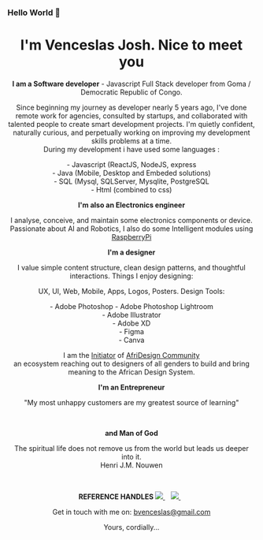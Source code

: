 ### Hello World 👋

<h1 align='center'>
   I'm Venceslas Josh. Nice to meet you
</h1>
<p align='center'>
   <b>I am a Software developer</b> - Javascript Full Stack developer from Goma / Democratic Republic of Congo.
</p>

<p align='center'>
   Since beginning my journey as developer nearly 5 years ago, I've done remote work for agencies, consulted by startups, and collaborated with talented people to create            smart development projects.
   I'm quietly confident, naturally curious, and perpetually working on improving my development skills problems at a time.<br/>
   During my development i have used some languages :
   
   <p align='center'>
   - Javascript (ReactJS, NodeJS, express <br/>
   - Java (Mobile, Desktop and Embeded solutions) <br/>
   - SQL (Mysql, SQLServer, Mysqlite, PostgreSQL <br/>
   - Html (combined to css) <br/>
   </p>
   
</p>

<p align='center'>
   <b>I'm also an Electronics engineer</b> 
</p>
<p align='center'>
   I analyse, conceive, and maintain some electronics components or device.
   <br/>
   Passionate about AI and Robotics, I also do some Intelligent modules using <a href="https://www.raspberrypi.org/"> RaspberryPi</a>
</p>


<p align='center'>
   <b>I'm a designer</b> 
</p>
<p align='center'>
   I value simple content structure, clean design patterns, and thoughtful interactions. Things I enjoy designing: <br/>

   <p align='center'>
   UX, UI, Web, Mobile, Apps, Logos, Posters.   
   Design Tools:
   </p>
   
   <p align='center'>   
   - Adobe Photoshop 
   - Adobe Photoshop Lightroom <br/>
   - Adobe Illustrator <br/>
   - Adobe XD <br/>
   - Figma <br/>
   - Canva <br/>
   </p>
      
</p>
<p align='center'>
   I am the <u>Initiator</u> of <a href="https://twitter.com/afridesignc">AfriDesign Community</a> <br/>
   an ecosystem reaching out to designers of all genders to build and bring meaning to the African Design System.   
</p>


<p align='center'>
   <b>I'm an Entrepreneur</b> 
</p>

<p align='center'>
   "My most unhappy customers are my greatest source of learning"
</p>

<br/>

<p align='center'>
   <b>and Man of God</b> 
</p>

<p align='center'>
   The spiritual life does not remove us from the world but leads us deeper into it. <br/> Henri J.M. Nouwen
</p>

<br/>

<p align='center'>
   <b>REFERENCE HANDLES  </b>
   
  <a href="https://www.linkedin.com/in/venceslas-burongu-8271b519a/">
    <img src="https://img.shields.io/badge/linkedin-%230077B5.svg?&style=for-the-badge&logo=linkedin&logoColor=white" />
  </a>&nbsp;&nbsp;
  <a href="https://twitter.com/bvenceslas">    
    <img src="https://img.shields.io/badge/twitter-%230077B5.svg?&style=for-the-badge&logo=twitter&logoColor=white" />        
  </a>&nbsp;&nbsp;
</p>

<p align='center'>
  Get in touch with me on: <a href='mailto:bvenceslas@gmail.com'>bvenceslas@gmail.com</a>
</p>

<p align='center'>
    Yours, cordially...
</p>

<!--
**bvenceslas/bvenceslas** is a ✨ _special_ ✨ repository because its `README.md` (this file) appears on your GitHub profile.

Here are some ideas to get you started:

- 🔭 I’m currently working on ...
- 🌱 I’m currently learning ...
- 👯 I’m looking to collaborate on ...
- 🤔 I’m looking for help with ...
- 💬 Ask me about ...
- 📫 How to reach me: ...
- 😄 Pronouns: ...
- ⚡ Fun fact: ...
-->
